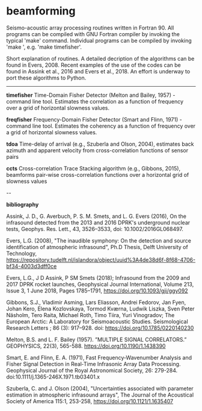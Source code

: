 # beamforming

Seismo-acoustic array processing routines written in Fortran 90. All programs can be compiled with GNU Fortran compiler by invoking the typical 'make' command. Individual programs can be compiled by invoking 'make <program name>', e.g. 'make timefisher'. 

Short explanation of routines. A detailed decription of the algorithms can be found in Evers, 2008. Recent examples of the use of the codes can be found in Assink et al., 2016 and Evers et al., 2018. An effort is underway to port these algorithms to Python.

---

**timefisher**
Time-Domain Fisher Detector (Melton and Bailey, 1957) - command line tool. Estimates the correlation as a function of frequency over a grid of horizontal slowness values.

**freqfisher**
Frequency-Domain Fisher Detector (Smart and Flinn, 1971) - command line tool. Estimates the coherency as a function of frequency over a grid of horizontal slowness values.

**tdoa**
Time-delay of arrival (e.g., Szuberla and Olson, 2004), estimates back azimuth and apparent velocity from cross-correlation functions of sensor pairs 

**ccts**
Cross-correlation Trace Stacking algorithm (e.g., Gibbons, 2015), beamforms pair-wise cross-correlation functions over a horizontal grid of slowness values

--

**bibliography**

Assink, J. D., G. Averbuch, P. S. M. Smets, and L. G. Evers (2016), On the infrasound detected from the 2013 and 2016 DPRK's underground nuclear tests, Geophys. Res. Lett., 43, 3526–3533, doi: 10.1002/2016GL068497.

Evers, L.G. (2008), "The inaudible symphony: On the detection and source identification of atmospheric infrasound", Ph.D Thesis, Delft University of Technology, https://repository.tudelft.nl/islandora/object/uuid%3A4de38d6f-8f68-4706-bf34-4003d3dff0ce

Evers, L.G., J D Assink, P SM Smets (2018); Infrasound from the 2009 and 2017 DPRK rocket launches, Geophysical Journal International, Volume 213, Issue 3, 1 June 2018, Pages 1785–1791, https://doi.org/10.1093/gji/ggy092

Gibbons, S.J., Vladimir Asming, Lars Eliasson, Andrei Fedorov, Jan Fyen, Johan Kero, Elena Kozlovskaya, Tormod Kværna, Ludwik Liszka, Sven Peter Näsholm, Tero Raita, Michael Roth, Timo Tiira, Yuri Vinogradov; The European Arctic: A Laboratory for Seismoacoustic Studies. Seismological Research Letters ; 86 (3): 917–928. doi: https://doi.org/10.1785/0220140230

Melton, B.S. and L. F. Bailey (1957). ”MULTIPLE SIGNAL CORRELATORS.” GEOPHYSICS, 22(3), 565-588.
https://doi.org/10.1190/1.1438390

Smart, E. and Flinn, E. A. (1971), Fast Frequency‐Wavenumber Analysis and Fisher Signal Detection in Real‐Time Infrasonic Array Data Processing. Geophysical Journal of the Royal Astronomical Society, 26: 279-284. doi:10.1111/j.1365-246X.1971.tb03401.x

Szuberla, C. and J. Olson (2004), "Uncertainties associated with parameter estimation in atmospheric infrasound arrays", The Journal of the Acoustical Society of America 115:1, 253-258, https://doi.org/10.1121/1.1635407
